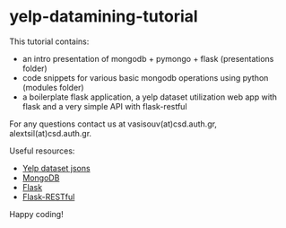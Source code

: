 # yelp-datamining-tutorial

This tutorial contains:
  * an intro presentation of mongodb + pymongo + flask (presentations folder)
  * code snippets for various basic mongodb operations using python (modules folder)
  * a boilerplate flask application, a yelp dataset utilization web app with flask and a very simple API with flask-restful
  
For any questions contact us at vasisouv(at)csd.auth.gr, alextsil(at)csd.auth.gr.

Useful resources:
 * [Yelp dataset jsons](https://drive.google.com/file/d/18DRcQfa9G6Ux1S1mL_F2InvF6Y0WwQP3/view?usp=sharing)
 * [MongoDB](https://www.mongodb.com/download-center?jmp=nav)
 * [Flask](http://flask.pocoo.org/)
 * [Flask-RESTful](https://flask-restful.readthedocs.io/en/latest/)

Happy coding!
